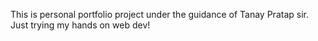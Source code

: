 This is personal portfolio project under the guidance of Tanay Pratap sir.
Just trying my hands on web dev!